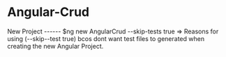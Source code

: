 # Angular-Crud

New Project ------  $ng new AngularCrud --skip-tests true    => Reasons for using (--skip--test true) bcos dont want test files to generated when creating the new Angular Project.
